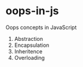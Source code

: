 # oops-in-js

Oops concepts in JavaScript

1. Abstraction
2. Encapsulation
3. Inheritence
4. Overloading
